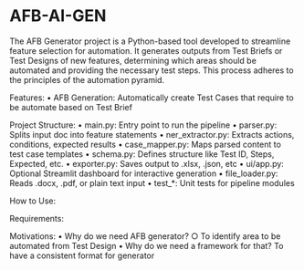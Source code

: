 # AFB-AI-GEN
The AFB Generator project is a Python-based tool developed to streamline feature selection for automation. It generates outputs from Test Briefs or Test Designs of new features, determining which areas should be automated and providing the necessary test steps. This process adheres to the principles of the automation pyramid.

Features:
	• AFB Generation: Automatically create Test Cases that require to be automate based on Test Brief
	
Project Structure:
	• main.py: Entry point to run the pipeline
	• parser.py: Splits input doc into feature statements
	• ner_extractor.py: Extracts actions, conditions, expected results
	• case_mapper.py: Maps parsed content to test case templates
	• schema.py: Defines structure like Test ID, Steps, Expected, etc.
	• exporter.py: Saves output to .xlsx, .json, etc
	• ui/app.py: Optional Streamlit dashboard for interactive generation
	• file_loader.py: Reads .docx, .pdf, or plain text input
	• test_*: Unit tests for pipeline modules
	

How to Use:

Requirements:

Motivations:
	• Why do we need AFB generator?
		○ To identify area to be automated from Test Design 
	• Why do we need a framework for that?
      To have a consistent format for generator

